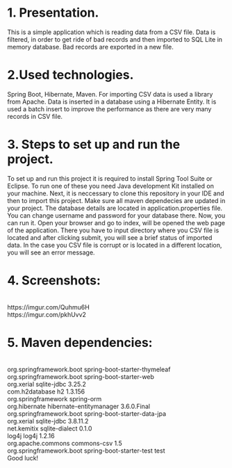 <h1>1. Presentation.</h1>
<p>This is a simple application which is reading data from a CSV file. Data is filtered, in order to get ride of bad records and then imported to SQL Lite in memory database. Bad records are exported in a new file.</p>
<h1>2.Used technologies.</h1>
<p>Spring Boot, Hibernate, Maven. For importing CSV data is used a library from Apache. Data is inserted in a database using a Hibernate Entity. It is used a batch insert to improve the performance as there are very many records in CSV file.</p>
<h1>3. Steps to set up and run the project.</h1>
<p>To set up and run this project it is required to install Spring Tool Suite or Eclipse. To run one of these you need Java development Kit installed on your machine. Next, it is neccessary to clone this repository in your IDE and then to import this project. Make sure all maven dependecies are updated in your project. The database details are located in application.properties file. You can change username and password for your database there. Now, you can run it. Open your browser and go to index, will be opened the web page of the application. There you have to input directory where you CSV file is located and after clicking submit, you will see a brief status of imported data. In the case you CSV file is corrupt or is located in a different location, you will see an error message.</p>
<h1>4. Screenshots:</h1>
<br>
https://imgur.com/Quhmu6H
<br>
https://imgur.com/pkhUvv2
<br>
<h1>5. Maven dependencies:</h1>
<br>
<dependency>
<groupId>org.springframework.boot</groupId>
<artifactId>spring-boot-starter-thymeleaf</artifactId>
</dependency>
<br>
<dependency>
<groupId>org.springframework.boot</groupId>
<artifactId>spring-boot-starter-web</artifactId>
</dependency>
<br>
<!-- Dependencies for Hibernate and ORM  -->  
<dependency>
<groupId>org.xerial</groupId>
<artifactId>sqlite-jdbc</artifactId>
<version>3.25.2</version>
</dependency>
<br>
<dependency>
<groupId>com.h2database</groupId>
<artifactId>h2</artifactId>
<version>1.3.156</version>
</dependency>
<br>
<dependency>
<groupId>org.springframework</groupId>
<artifactId>spring-orm</artifactId>
</dependency>
<br>
<dependency>
<groupId>org.hibernate</groupId>
<artifactId>hibernate-entitymanager</artifactId>
<version>3.6.0.Final</version>
</dependency>
<br>
<dependency>
<groupId>org.springframework.boot</groupId>
<artifactId>spring-boot-starter-data-jpa</artifactId>
</dependency>
<br>
<!-- Dependencies for SQLite -->
<dependency>
<groupId>org.xerial</groupId>
<artifactId>sqlite-jdbc</artifactId>
<version>3.8.11.2</version>
</dependency>
<br>
<dependency>
<groupId>net.kemitix</groupId>
<artifactId>sqlite-dialect</artifactId>
<version>0.1.0</version>
</dependency>  
<br>	  
<dependency>
<groupId>log4j</groupId>
<artifactId>log4j</artifactId>
<version>1.2.16</version>
</dependency>
<br>
<dependency>
<groupId>org.apache.commons</groupId>
<artifactId>commons-csv</artifactId>
<version>1.5</version>
</dependency>
<br>		
<dependency>
<groupId>org.springframework.boot</groupId>
<artifactId>spring-boot-starter-test</artifactId>
<scope>test</scope>
</dependency>
<br>
Good luck!
